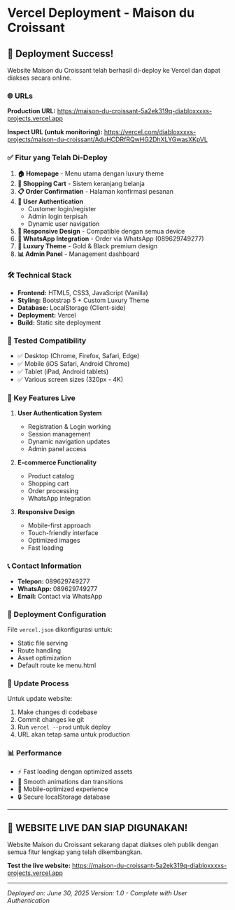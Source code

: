 # Vercel Deployment - Maison du Croissant

## 🚀 Deployment Success!

Website Maison du Croissant telah berhasil di-deploy ke Vercel dan dapat diakses secara online.

### 🌐 URLs

**Production URL:**
https://maison-du-croissant-5a2ek319q-diabloxxxxs-projects.vercel.app

**Inspect URL (untuk monitoring):**
https://vercel.com/diabloxxxxs-projects/maison-du-croissant/AduHCDRfRQwHG2DhXLYGwasXKpVL

### ✅ Fitur yang Telah Di-Deploy

1. **🏠 Homepage** - Menu utama dengan luxury theme
2. **🛒 Shopping Cart** - Sistem keranjang belanja
3. **📋 Order Confirmation** - Halaman konfirmasi pesanan
4. **🔐 User Authentication** 
   - Customer login/register
   - Admin login terpisah
   - Dynamic user navigation
5. **📱 Responsive Design** - Compatible dengan semua device
6. **💬 WhatsApp Integration** - Order via WhatsApp (089629749277)
7. **🎨 Luxury Theme** - Gold & Black premium design
8. **📊 Admin Panel** - Management dashboard

### 🛠️ Technical Stack

- **Frontend:** HTML5, CSS3, JavaScript (Vanilla)
- **Styling:** Bootstrap 5 + Custom Luxury Theme
- **Database:** LocalStorage (Client-side)
- **Deployment:** Vercel
- **Build:** Static site deployment

### 📱 Tested Compatibility

- ✅ Desktop (Chrome, Firefox, Safari, Edge)
- ✅ Mobile (iOS Safari, Android Chrome)
- ✅ Tablet (iPad, Android tablets)
- ✅ Various screen sizes (320px - 4K)

### 🎯 Key Features Live

1. **User Authentication System**
   - Registration & Login working
   - Session management
   - Dynamic navigation updates
   - Admin panel access

2. **E-commerce Functionality**
   - Product catalog
   - Shopping cart
   - Order processing
   - WhatsApp integration

3. **Responsive Design**
   - Mobile-first approach
   - Touch-friendly interface
   - Optimized images
   - Fast loading

### 📞 Contact Information

- **Telepon:** 089629749277
- **WhatsApp:** 089629749277
- **Email:** Contact via WhatsApp

### 🔧 Deployment Configuration

File `vercel.json` dikonfigurasi untuk:
- Static file serving
- Route handling
- Asset optimization
- Default route ke menu.html

### 🔄 Update Process

Untuk update website:
1. Make changes di codebase
2. Commit changes ke git
3. Run `vercel --prod` untuk deploy
4. URL akan tetap sama untuk production

### 📊 Performance

- ⚡ Fast loading dengan optimized assets
- 🎨 Smooth animations dan transitions
- 📱 Mobile-optimized experience
- 🔒 Secure localStorage database

---

## 🎉 WEBSITE LIVE DAN SIAP DIGUNAKAN!

Website Maison du Croissant sekarang dapat diakses oleh publik dengan semua fitur lengkap yang telah dikembangkan.

**Test the live website:** https://maison-du-croissant-5a2ek319q-diabloxxxxs-projects.vercel.app

---

*Deployed on: June 30, 2025*
*Version: 1.0 - Complete with User Authentication*
